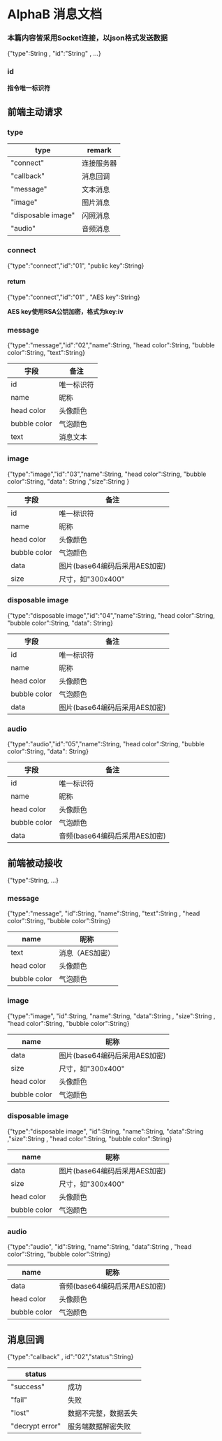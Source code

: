 # AlphaB 消息文档
### 本篇内容皆采用Socket连接，以json格式发送数据

{"type":String , "id":"String" , ...}

### id

**指令唯一标识符**

## 前端主动请求

### type

| type               | remark     |
| ------------------ | ---------- |
| "connect"          | 连接服务器 |
| "callback"         | 消息回调   |
| "message"          | 文本消息   |
| "image"            | 图片消息   |
| "disposable image" | 闪照消息   |
| "audio"            | 音频消息   |

### connect

{"type":"connect","id":"01", "public key":String}

#### return

{"type":"connect","id":"01" , "AES key":String}

**AES key使用RSA公钥加密，格式为key:iv**

### message

{"type":"message","id":"02","name":String,  "head color":String, "bubble color":String, "text":String}

| 字段         | 备注       |
| ------------ | ---------- |
| id           | 唯一标识符 |
| name         | 昵称       |
| head color   | 头像颜色   |
| bubble color | 气泡颜色   |
| text         | 消息文本   |

### image

{"type":"image","id":"03","name":String,  "head color":String, "bubble color":String, "data": String ,"size":String }

| 字段       | 备注       |
| ---------- | ---------- |
| id         | 唯一标识符 |
| name       | 昵称       |
| head color | 头像颜色   |
| bubble color | 气泡颜色   |
| data       | 图片(base64编码后采用AES加密) |
| size | 尺寸，如"300x400" |

### disposable image

{"type":"disposable image","id":"04","name":String,  "head color":String, "bubble color":String, "data": String}

| 字段       | 备注       |
| ---------- | ---------- |
| id         | 唯一标识符 |
| name       | 昵称       |
| head color | 头像颜色   |
| bubble color | 气泡颜色   |
| data       | 图片(base64编码后采用AES加密) |

### audio

{"type":"audio","id":"05","name":String,  "head color":String, "bubble color":String, "data": String}

| 字段       | 备注       |
| ---------- | ---------- |
| id         | 唯一标识符 |
| name       | 昵称       |
| head color | 头像颜色   |
| bubble color | 气泡颜色   |
| data       | 音频(base64编码后采用AES加密) |

## 前端被动接收

{"type":String, ...}

### message

{"type":"message", "id":String, "name":String, "text":String , "head color":String, "bubble color":String}

| name         | 昵称            |
| ------------ | --------------- |
| text         | 消息（AES加密） |
| head color   | 头像颜色        |
| bubble color | 气泡颜色        |

### image

{"type":"image", "id":String, "name":String, "data":String , "size":String , "head color":String, "bubble color":String}

| name         | 昵称                          |
| ------------ | ----------------------------- |
| data         | 图片(base64编码后采用AES加密) |
| size         | 尺寸，如"300x400"             |
| head color   | 头像颜色                      |
| bubble color | 气泡颜色                      |

### disposable image

{"type":"disposable image", "id":String, "name":String, "data":String ,"size":String , "head color":String, "bubble color":String}

| name         | 昵称                          |
| ------------ | ----------------------------- |
| data         | 图片(base64编码后采用AES加密) |
| size         | 尺寸，如"300x400"             |
| head color   | 头像颜色                      |
| bubble color | 气泡颜色                      |

### audio

{"type":"audio", "id":String, "name":String, "data":String , "head color":String, "bubble color":String}

| name         | 昵称                          |
| ------------ | ----------------------------- |
| data         | 音频(base64编码后采用AES加密) |
| head color   | 头像颜色                      |
| bubble color | 气泡颜色                      |

## 消息回调

{"type":"callback" , id":"02","status":String}

| status          |                      |
| --------------- | -------------------- |
| "success"       | 成功                 |
| "fail"          | 失败                 |
| "lost"          | 数据不完整，数据丢失 |
| "decrypt error" | 服务端数据解密失败   |
